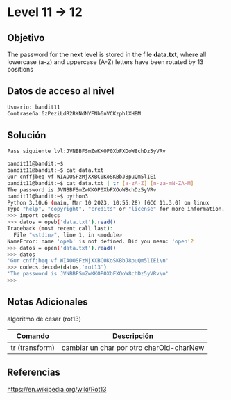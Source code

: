 # Level 11 -> 12 
## Objetivo
The password for the next level is stored in the file **data.txt**, where all lowercase (a-z) and uppercase (A-Z) letters have been rotated by 13 positions

## Datos de acceso al nivel
```bash
Usuario: bandit11
Contraseña:6zPeziLdR2RKNdNYFNb6nVCKzphlXHBM
```
## Solución
```bash
Pass siguiente lvl:JVNBBFSmZwKKOP0XbFXOoW8chDz5yVRv

bandit11@bandit:~$
bandit11@bandit:~$ cat data.txt
Gur cnffjbeq vf WIAOOSFzMjXXBC0KoSKBbJ8puQm5lIEi
bandit11@bandit:~$ cat data.txt | tr [a-zA-Z] [n-za-mN-ZA-M]
The password is JVNBBFSmZwKKOP0XbFXOoW8chDz5yVRv
bandit11@bandit:~$ python3
Python 3.10.6 (main, Mar 10 2023, 10:55:28) [GCC 11.3.0] on linux
Type "help", "copyright", "credits" or "license" for more information.
>>> import codecs
>>> datos = opeb('data.txt').read()
Traceback (most recent call last):
  File "<stdin>", line 1, in <module>
NameError: name 'opeb' is not defined. Did you mean: 'open'?
>>> datos = open('data.txt').read()
>>> datos
'Gur cnffjbeq vf WIAOOSFzMjXXBC0KoSKBbJ8puQm5lIEi\n'
>>> codecs.decode(datos,'rot13')
'The password is JVNBBFSmZwKKOP0XbFXOoW8chDz5yVRv\n'
>>>


```
## Notas Adicionales
algoritmo de cesar (rot13) 

| Comando  | Descripción | 
|------------|--------------|
| tr (transform)| cambiar un char por otro charOld-charNew|
## Referencias 
https://en.wikipedia.org/wiki/Rot13